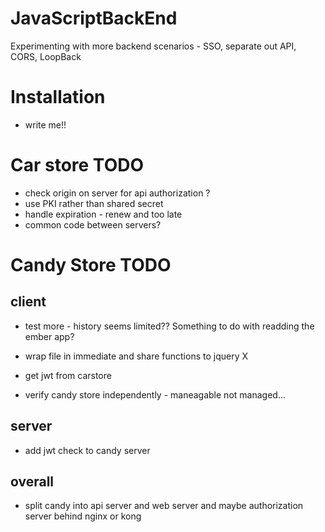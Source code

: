# JavaScriptBackEnd
Experimenting with more backend scenarios - SSO, separate out API, CORS, LoopBack

# Installation

- write me!!

# Car store TODO
 - check origin on server for api authorization ?
 - use PKI rather than shared secret
 - handle expiration - renew and too late
 - common code between servers?

# Candy Store TODO

## client
 - test more - history seems limited?? Something to do with readding the ember app?
 
 - wrap file in immediate and share functions to jquery  X
 - get jwt from carstore
 - verify candy store independently - maneagable not managed...

## server
 - add jwt check to candy server

## overall
 - split candy into api server and web server and maybe authorization server behind nginx or kong

